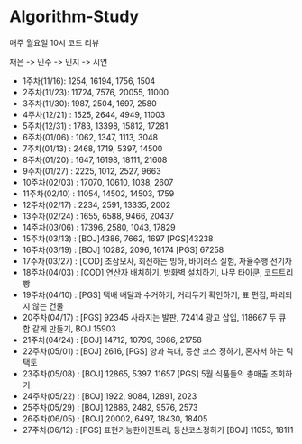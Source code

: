 # Algorithm-Study
매주 월요일 10시 코드 리뷰

채은 -> 민주 -> 민지 -> 시연

- 1주차(11/16): 1254, 16194, 1756, 1504
- 2주차(11/23): 11724, 7576, 20055, 11000
- 3주차(11/30): 1987, 2504, 1697, 2580
- 4주차(12/21) : 1525, 2644, 4949, 11003
- 5주차(12/31) : 1783, 13398, 15812, 17281
- 6주차(01/06) : 1062, 1347, 1113, 3048
- 7주차(01/13) : 2468, 1719, 5397, 14500
- 8주차(01/20) : 1647, 16198, 18111, 21608
- 9주차(01/27) : 2225, 1012, 2527, 9663
- 10주차(02/03) : 17070, 10610, 1038, 2607
- 11주차(02/10) : 11054, 14502, 14503, 1759
- 12주차(02/17) : 2234, 2591, 13335, 2002
- 13주차(02/24) : 1655, 6588, 9466, 20437
- 14주차(03/06) : 17396, 2580, 1043, 17829
- 15주차(03/13) : [BOJ]4386, 7662, 1697 [PGS]43238
- 16주차(03/19) : [BOJ] 10282, 2096, 16174 [PGS] 67258
- 17주차(03/27) : [COD] 조삼모사, 회전하는 빙하, 바이러스 실험, 자율주행 전기차
- 18주차(04/03) : [COD] 연산자 배치하기, 방화벽 설치하기, 나무 타이쿤, 코드트리빵
- 19주차(04/10) : [PGS] 택배 배달과 수거하기, 거리두기 확인하기, 표 편집, 파괴되지 않는 건물
- 20주차(04/17) : [PGS] 92345 사라지는 발판, 72414 광고 삽입, 118667 두 큐 합 같게 만들기, BOJ 15903
- 21주차(04/24) : [BOJ] 14712, 10799, 3986, 21758
- 22주차(05/01) : [BOJ] 2616, [PGS] 양과 늑대, 등산 코스 정하기, 혼자서 하는 틱택토 
- 23주차(05/08) : [BOJ] 12865, 5397, 11657 [PGS] 5월 식품들의 총매출 조회하기
- 24주차(05/22) : [BOJ] 1922, 9084, 12891, 2023
- 25주차(05/29) : [BOJ] 12886, 2482, 9576, 2573
- 26주차(06/05) : [BOJ] 20002, 6497, 18430, 18405
- 27주차(06/12) : [PGS] 표현가능한이진트리, 등산코스정하기 [BOJ] 11053, 18111
